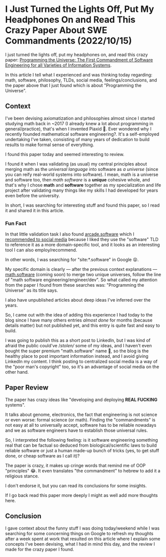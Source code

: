 <!-- Copyright (c) 2022 Tobias Briones. All rights reserved. -->
<!-- SPDX-License-Identifier: CC-BY-4.0 -->
<!-- This file is part of https://github.com/tobiasbriones/blog -->

# I Just Turned the Lights Off, Put My Headphones On and Read This Crazy Paper About SWE Commandments (2022/10/15)

I just turned the lights off, put my headphones on, and read this crazy
paper:
[Programming the Universe: The First Commandment of Software Engineering for all
Varieties of Information Systems](https://arxiv.org/ftp/arxiv/papers/1609/1609.07818.pdf).

In this article I tell what I experienced and was thinking today regarding: 
math, software, philosophy, TLDs, social media, feelings/conclusions, and the 
paper above that I just found which is about "Programming the Universe".

## Context

I've been devising axiomatization and philosophies almost since I started
studying math back in ~2017 (I already knew a lot about programming in
general/practice), that's when I invented Piaxid 🥰. Ever wondered why I
recently founded mathematical software engineering?. It's a self-employed
undertaking I've taken, consisting of many years of dedication to build results
to make formal sense of everything.

I found this paper today and seemed interesting to review. 

I found it when I was validating (as usual) my central principles
about merging math as the *universal language* into software as *a universe*
(since you can reify real-world systems into software). I mean, math is
a universe and software too, then *math software* is a **unique** cohesive 
whole, and that's why I chose **math** and **software** together as my
specialization and life project after validating many things like my skills I
had developed for years even before the university.

In short, I was searching for interesting stuff and found this paper, so I 
read it and shared it in this article.

### Fun Fact

In that little validation task I also found
[arcade.software](https://arcade.software) which I
[recommended to social media](https://www.linkedin.com/posts/tobiasbriones_arcade-create-interactive-product-demos-activity-6987219197386727424-9BDy)
because I liked they use the "software" TLD to reference it as a more
domain-specific tool, and it looks as an interesting tool I can also 
employ/recommend.

In other words, I was searching for "site:*.software" in Google 😝.

My specific domain is clearly — after the previous context explanations —
[math.software](https://math.software) (coming soon) to merge two unique 
universes, follow the line of "math software engineering/engineer/dev". So 
what called my attention from the paper I found from these searches was: 
"Programming the Universe" as its title says.

I also have unpublished articles about deep ideas I've inferred over the
years.

So, I came out with the idea of adding this experience I had today to the
blog since I have many others entries *almost done* for months (because details
matter) but not published yet, and this entry is quite fast and easy to build.

I was going to publish this as a short post to LinkedIn, but I was kind of 
afraid the public could've /*stolen/* some of my ideas, and I haven't even 
bought the super premium "math.software" name 🤣, so the blog is the healthy 
place to post important information instead, and I avoid giving LinkedIn my 
content. I think posting to centralized social media is a way of the "poor man's 
copyright" too, so it's an advantage of social media on the other hand.

## Paper Review

The paper has crazy ideas like "developing and deploying **REAL FUCKING**
systems".

It talks about genome, electronics, the fact that engineering is not science 
or even worse: formal science (or math). Finding the "commandments" is not 
easy at all to universally accept, software has to be reliable nowadays and 
we as software engineers have to establish those universal rules.

So, I interpreted the following feeling: is it software engineering something
real that can be factual so deduced from biological/scientific laws to build
reliable software or just a human made-up bunch of tricks (yes, to get stuff 
done, or cheap software as I call it)? 

The paper is crazy, it makes up cringe words that remind me of OOP 
"principles" 😂. It even translates "the commandment" to hebrew to add it a 
religious stance.

I don't endorse it, but you can read its conclusions for some insights.

If I go back read this paper more deeply I might as well add more thoughts here.

## Conclusion

I gave context about the funny stuff I was doing today/weekend while I was
searching for some concerning things on Google to refresh my thoughts after a
week spent at work that resulted on this article where I explain some concepts 
I've been devising, what I had in mind this day, and the review I made for the
crazy paper I found. 
